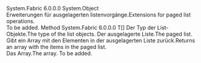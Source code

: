 <Type Name="PagedListHelper" FullName="System.Fabric.Query.PagedListHelper">
  <TypeSignature Language="C#" Value="public static class PagedListHelper" />
  <TypeSignature Language="ILAsm" Value=".class public auto ansi abstract sealed beforefieldinit PagedListHelper extends System.Object" />
  <TypeSignature Language="DocId" Value="T:System.Fabric.Query.PagedListHelper" />
  <TypeSignature Language="VB.NET" Value="Public Module PagedListHelper" />
  <TypeSignature Language="F#" Value="type PagedListHelper = class" />
  <AssemblyInfo>
    <AssemblyName>System.Fabric</AssemblyName>
    <AssemblyVersion>6.0.0.0</AssemblyVersion>
  </AssemblyInfo>
  <Base>
    <BaseTypeName>System.Object</BaseTypeName>
  </Base>
  <Interfaces />
  <Docs>
    <summary>
      <para>
            <span data-ttu-id="f06f4-101">Erweiterungen für ausgelagerten listenvorgänge.</span><span class="sxs-lookup"><span data-stu-id="f06f4-101">Extensions for paged list operations.</span></span>
            </para>
    </summary>
    <remarks>To be added.</remarks>
  </Docs>
  <Members>
    <Member MemberName="ToArray&lt;T&gt;">
      <MemberSignature Language="C#" Value="public static T[] ToArray&lt;T&gt; (this System.Fabric.Query.PagedList&lt;T&gt; list);" />
      <MemberSignature Language="ILAsm" Value=".method public static hidebysig !!T[] ToArray&lt;T&gt;(class System.Fabric.Query.PagedList`1&lt;!!T&gt; list) cil managed" />
      <MemberSignature Language="DocId" Value="M:System.Fabric.Query.PagedListHelper.ToArray``1(System.Fabric.Query.PagedList{``0})" />
      <MemberSignature Language="VB.NET" Value="&lt;Extension()&gt;&#xA;Public Function ToArray(Of T) (list As PagedList(Of T)) As T()" />
      <MemberSignature Language="F#" Value="static member ToArray : System.Fabric.Query.PagedList&lt;'T&gt; -&gt; 'T[]" Usage="System.Fabric.Query.PagedListHelper.ToArray list" />
      <MemberType>Method</MemberType>
      <AssemblyInfo>
        <AssemblyName>System.Fabric</AssemblyName>
        <AssemblyVersion>6.0.0.0</AssemblyVersion>
      </AssemblyInfo>
      <ReturnValue>
        <ReturnType>T[]</ReturnType>
      </ReturnValue>
      <TypeParameters>
        <TypeParameter Name="T" />
      </TypeParameters>
      <Parameters>
        <Parameter Name="list" Type="System.Fabric.Query.PagedList&lt;T&gt;" RefType="this" />
      </Parameters>
      <Docs>
        <typeparam name="T">
          <para><span data-ttu-id="f06f4-102">Der Typ der List-Objekte.</span><span class="sxs-lookup"><span data-stu-id="f06f4-102">The type of the list objects.</span></span></para>
        </typeparam>
        <param name="list">
          <para><span data-ttu-id="f06f4-103">Der ausgelagerte Liste.</span><span class="sxs-lookup"><span data-stu-id="f06f4-103">The paged list.</span></span></para>
        </param>
        <summary>
          <para>
            <span data-ttu-id="f06f4-104">Gibt ein Array mit den Elementen in der ausgelagerten Liste zurück.</span><span class="sxs-lookup"><span data-stu-id="f06f4-104">Returns an array with the items in the paged list.</span></span>
            </para>
        </summary>
        <returns>
          <para><span data-ttu-id="f06f4-105">Das Array.</span><span class="sxs-lookup"><span data-stu-id="f06f4-105">The array.</span></span></para>
        </returns>
        <remarks>To be added.</remarks>
      </Docs>
    </Member>
  </Members>
</Type>